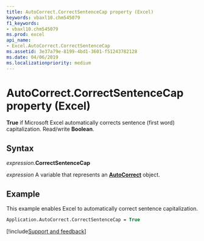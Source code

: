 ```yaml
---
title: AutoCorrect.CorrectSentenceCap property (Excel)
keywords: vbaxl10.chm545079
f1_keywords:
- vbaxl10.chm545079
ms.prod: excel
api_name:
- Excel.AutoCorrect.CorrectSentenceCap
ms.assetid: 3e37a79e-8199-4bd1-3601-f51243782128
ms.date: 04/06/2019
ms.localizationpriority: medium
---
```



# AutoCorrect.CorrectSentenceCap property (Excel)

**True** if Microsoft Excel automatically corrects sentence (first word) capitalization. Read/write **Boolean**.


## Syntax

_expression_.**CorrectSentenceCap**

_expression_ A variable that represents an **[AutoCorrect](Excel.AutoCorrect(object).md)** object.


## Example

This example enables Excel to automatically correct sentence capitalization.

```vb
Application.AutoCorrect.CorrectSentenceCap = True
```




[!include[Support and feedback](~/includes/feedback-boilerplate.md)]